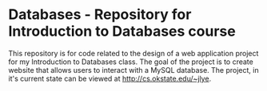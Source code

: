# Databases - Repository for Introduction to Databases course

This repository is for code related to the design of a web application project for my Introduction to Databases class. The goal of the project is to create website that allows users to interact with a MySQL database.
The project, in it's current state can be viewed at http://cs.okstate.edu/~jlye.

